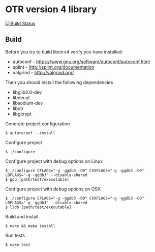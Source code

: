 # OTR version 4 library

[![Build Status](https://travis-ci.org/twstrike/libotrv4.svg?branch=master)](https://travis-ci.org/twstrike/libotrv4)

## Build
Before you try to build libotrv4 verify you have installed:
* autoconf - https://www.gnu.org/software/autoconf/autoconf.html
* splint - http://splint.org/documentation
* valgrind - http://valgrind.org/

Then you should install the following dependencies
* libglib2.0-dev
* libdecaf
* libsodium-dev
* libotr
* libgcrypt

Generate project configuration
```
$ autoreconf --install
```

Configure project
```
$ ./configure
```

Configure project with debug options on Linux
```
$ ./configure CFLAGS="-g -ggdb3 -O0" CXXFLAGS="-g -ggdb3 -O0" LDFLAGS="-g -ggdb3" --disable-shared
$ gdb [path/test/executable]
```
Configure project with debug options on OSX
```
$ ./configure CFLAGS="-g -ggdb3 -O0" CXXFLAGS="-g -ggdb3 -O0" LDFLAGS="-g -ggdb3" --disable-shared
$ lldb [path/test/executable]
```

Build and install
```
$ make && make install
```

Run tests
```
$ make test
```
